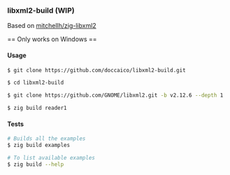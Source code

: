 ### libxml2-build (WIP)

Based on [mitchellh/zig-libxml2](https://github.com/mitchellh/zig-libxml2)

== Only works on Windows ==

#### Usage
```sh
$ git clone https://github.com/doccaico/libxml2-build.git

$ cd libxml2-build

$ git clone https://github.com/GNOME/libxml2.git -b v2.12.6 --depth 1

$ zig build reader1
```

#### Tests
```sh
# Builds all the examples
$ zig build examples

# To list available examples
$ zig build --help
```
